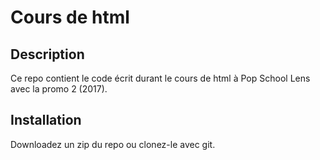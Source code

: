 # Cours de html

## Description

Ce repo contient le code écrit durant le cours de html à Pop School Lens avec la promo 2 (2017).

## Installation

Downloadez un zip du repo ou clonez-le avec git.
